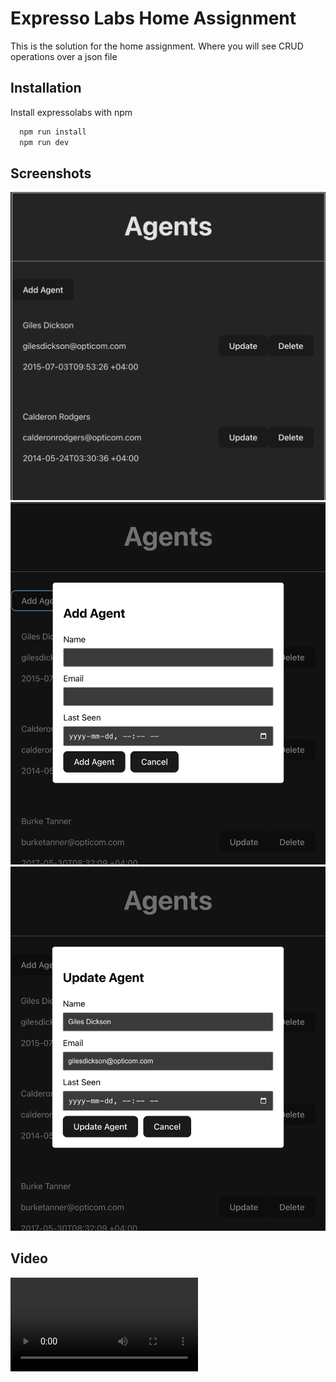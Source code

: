 # Expresso Labs Home Assignment

This is the solution for the home assignment. Where you will see CRUD operations over a json file

## Installation

Install expressolabs with npm

```bash
  npm run install
  npm run dev
```

## Screenshots

![List of Agents](src/assets/agents.png)
![Add Agent](src/assets/addagent.png)
![Update Agent](src/assets/updateagent.png)

## Video

![Usage](src/assets/recording.mov)
